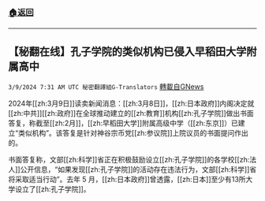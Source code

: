 ###  [:house:返回](README.md)
---


## 【秘翻在线】孔子学院的类似机构已侵入早稻田大学附属高中
`3/9/2024 7:31 AM UTC 秘密翻譯組G-Translators` [轉載自GNews](https://gnews.org/articles/2379342)

2024年[[zh:3月9日]]读卖新闻消息：[[zh:3月8日]]，[[zh:日本政府]]内阁决定就[[zh:中共]][[zh:政府]]在全球推动建立的[[zh:教育]]机构[[zh:孔子学院]]做出书面答复，称截至[[zh:2月]]，[[zh:早稻田大学]]附属高级中学（[[zh:东京]]）已建立“类似机构”。该答复是针对神谷宗币党[[zh:参议院]]上院议员的书面提问作出的。

书面答复称，文部[[zh:科学]]省正在积极鼓励设立[[zh:孔子学院]]的各学校[[zh:法人]]公开信息，“如果发现[[zh:孔子学院]]的活动存在违法行为，文部[[zh:科学]]省将采取适当行动”。去年 5 月，[[zh:日本政府]]曾透露，[[zh:日本]]至少有13所大学设立了[[zh:孔子学院]]。
